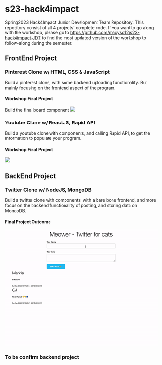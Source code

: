 # s23-hack4impact

Spring2023 Hack4Impact Junior Development Team Repository. This repository consist of all 4 projects' complete code. If you want to go along with the workshop, please go to https://github.com/macyso12/s23-hack4impact-JDT to find the most updated version of the workshop to follow-along during the semester.

## FrontEnd Project

### Pinterest Clone w/ HTML, CSS & JavaScript

Build a pinterest clone, with some backend uploading functionality. But mainly focusing on the frontend aspect of the program.

#### Workshop Final Project
Build the final board component
![](./workshop-result/Workshop4Result.gif)

### Youtube Clone w/ ReactJS, Rapid API

Build a youtube clone with components, and calling Rapid API, to get the information to populate your program.

#### Workshop Final Project
![](placeholder-text)

## BackEnd Project

### Twitter Clone w/ NodeJS, MongoDB

Build a twitter clone with components, with a bare bone frontend, and more focus on the backend functionality of posting, and storing data on MongoDB.

#### Final Project Outcome
![](./twitter-clone/example-site.gif)

### To be confirm backend project
